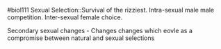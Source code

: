 #biol111 
Sexual Selection::Survival of the rizziest. Intra-sexual male male competition. Inter-sexual female choice.

Secondary sexual changes - Changes changes which eovle as a compromise between natural and sexual selections